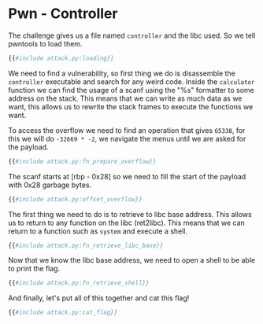 # Pwn - Controller

The challenge gives us a file named `controller` and the libc used. So we tell
pwntools to load them.

```python
{{#include attack.py:loading}}
```

We need to find a vulnerability, so first thing we do is disassemble the
`controller` executable and search for any weird code.
Inside the `calculator` function we can find the usage of a scanf using the
"%s" formatter to some address on the stack. This means that we can write as
much data as we want, this allows us to rewrite the stack frames to execute
the functions we want.

To access the overflow we need to find an operation that gives `65338`, for
this we will do `-32669 * -2`, we navigate the menus until we are asked for
the payload.

```python
{{#include attack.py:fn_prepare_overflow}}
```

The scanf starts at [rbp - 0x28] so we need to fill the start of the payload
with 0x28 garbage bytes.

```python
{{#include attack.py:offset_overflow}}
```

The first thing we need to do is to retrieve to libc base address. This allows
us to return to any function on the libc (ret2libc). This means that we can
return to a function such as `system` and execute a shell.

```python
{{#include attack.py:fn_retrieve_libc_base}}
```

Now that we know the libc base address, we need to open a shell to be able to
print the flag.

```python
{{#include attack.py:fn_retrieve_shell}}
```

And finally, let's put all of this together and cat this flag!

```python
{{#include attack.py:cat_flag}}
```
